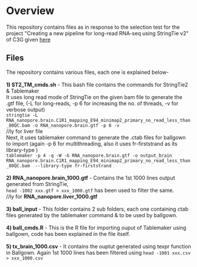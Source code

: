 # Overview
This repository contains files as in response to the selection test for the project "Creating a new pipeline for long-read RNA-seq using StringTie v2" of C3G given [here](https://bitbucket.org/mugqic/gsoc_2020/src/master/) 

## Files
The repository contains various files, each one is explained below- <br/> <br/>
**1) ST2_TM_cmds.sh** - This bash file contains the commands for StringTie2 & Tablemaker <br/>
It uses long read mode of StringTie on the given bam file to generate the .gtf file, (-L for long-reads, -p 6 for increasing the no. of threads, -v for verbose output) <br/> 
`stringtie -L RNA_nanopore.brain.C1R1_mapping_E94_minimap2_primary_no_read_less_than_80QC.bam -o RNA_nanopore.brain.gtf -p 6 -v` <br/>
//ly for liver file <br/>
Next, it uses tablemaker command to generate the .ctab files for ballgown to import (again -p 6 for multithreading, also it uses fr-firststrand as its library-type ) <br/>
`tablemaker -p 4 -q -W -G RNA_nanopore.brain.gtf -o output_brain RNA_nanopore.brain.C1R1_mapping_E94_minimap2_primary_no_read_less_than_80QC.bam  --library-type fr-firststrand` <br/> <br/>
**2) RNA_nanopore.brain_1000.gtf** - Contains the 1st 1000 lines output generated from StringTie, <br/> `head -1002 xxx.gtf > xxx_1000.gtf` has been used to filter the same. <br/> //ly for **RNA_nanopore.liver_1000.gtf** <br/> <br/>
**3) ball_input** - This folder contains 2 sub folders, each one containing ctab files generated by the tablemaker command & to be used by ballgown. <br/> <br/>
**4) ball_cmds.R** - This is the R file for importing ouput of Tablemaker using ballgown, code has been explained in the file itself. <br/> <br/>
**5) tx_brain_1000.csv** - It contains the ouptut generated using texpr function in Ballgown. Again 1st 1000 lines has been filtered using `head -1001 xxx.csv > xxx_1000.csv`


